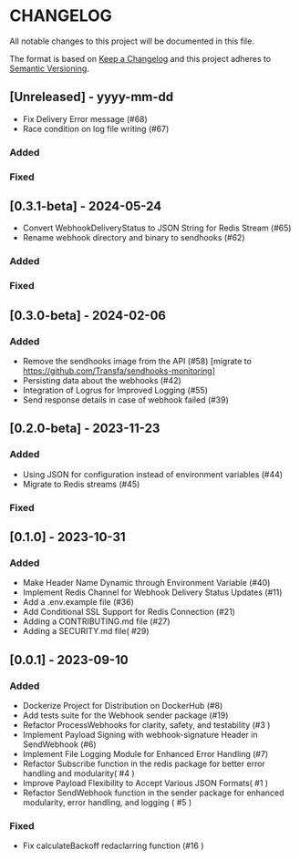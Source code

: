 # CHANGELOG

All notable changes to this project will be documented in this file.

The format is based on [Keep a Changelog](http://keepachangelog.com/)
and this project adheres to [Semantic Versioning](http://semver.org/).

## [Unreleased] - yyyy-mm-dd

- Fix Delivery Error message (#68)
- Race condition on log file writing (#67)

### Added

### Fixed

## [0.3.1-beta] - 2024-05-24

- Convert WebhookDeliveryStatus to JSON String for Redis Stream (#65)
- Rename webhook directory and binary to sendhooks (#62)

### Added

### Fixed


## [0.3.0-beta] - 2024-02-06

### Added

- Remove the sendhooks image from the API (#58) [migrate to https://github.com/Transfa/sendhooks-monitoring]
- Persisting data about the webhooks (#42)
- Integration of Logrus for Improved Logging (#55)
- Send response details in case of webhook failed (#39)

## [0.2.0-beta] - 2023-11-23

### Added

- Using JSON for configuration instead of environment variables (#44)
- Migrate to Redis streams (#45)

### Fixed

## [0.1.0] - 2023-10-31

### Added

- Make Header Name Dynamic through Environment Variable (#40)
- Implement Redis Channel for Webhook Delivery Status Updates (#11)
- Add a .env.example file (#36)
- Add Conditional SSL Support for Redis Connection (#21)
- Adding a CONTRIBUTING.md file (#27)
- Adding a SECURITY.md file( #29)


## [0.0.1] - 2023-09-10

### Added

- Dockerize Project for Distribution on DockerHub (#8)
- Add tests suite for the Webhook sender package (#19)
- Refactor ProcessWebhooks for clarity, safety, and testability (#3 )
- Implement Payload Signing with webhook-signature Header in SendWebhook (#6)
- Implement File Logging Module for Enhanced Error Handling (#7)
- Refactor Subscribe function in the redis package for better error handling and modularity( #4 )
- Improve Payload Flexibility to Accept Various JSON Formats( #1 )
- Refactor SendWebhook function in the sender package for enhanced modularity, error handling, and logging ( #5 )

### Fixed

- Fix calculateBackoff redaclarring function (#16 )
